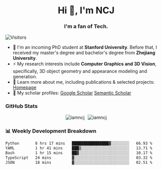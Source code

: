 <h1 align="center">Hi 👋, I'm NCJ</h1>
<h3 align="center">I'm a fan of Tech.</h3>

![Visitors](https://visitor-badge.laobi.icu/badge?page_id=iamNCJ)

- 🌱 I'm an incoming PhD student at **Stanford University**. Before that, I received my master's degree and bachelor's degree from **Zhejiang University**.
- ⚡ My research interests include **Computer Graphics and 3D Vision**, specifically, 3D object geometry and appearance modeling and generation.
- 🚀 Learn more about me, including publications & selected projects: [Homepage](https://www.chong-zeng.com)
- 📖 My scholar profiles: [Google Scholar](https://scholar.google.com/citations?user=4dID7zIAAAAJ) [Semantic Scholar](https://www.semanticscholar.org/author/Chong-Zeng/2223946708)

</p>

<h3 align="left">GitHub Stats</h3>

<div style="display: flex; gap: 10px; justify-content: center; align-items: center;">
  <img src="https://github-readme-stats.vercel.app/api?username=iamncj&show_icons=true&locale=en" alt="iamncj" />
  <img src="https://github-readme-streak-stats-omega-eight.vercel.app/?user=iamncj&card_width=467" alt="iamncj" />
</div>

<h3 align="left">📊 Weekly Development Breakdown</h3>

<!--START_SECTION:waka-->

```txt
Python       8 hrs 17 mins   ████████████████▓░░░░░░░░   66.93 %
YAML         1 hr 41 mins    ███▒░░░░░░░░░░░░░░░░░░░░░   13.71 %
Bash         1 hr 15 mins    ██▓░░░░░░░░░░░░░░░░░░░░░░   10.17 %
TypeScript   24 mins         ▓░░░░░░░░░░░░░░░░░░░░░░░░   03.32 %
JSON         18 mins         ▓░░░░░░░░░░░░░░░░░░░░░░░░   02.51 %
```

<!--END_SECTION:waka-->
